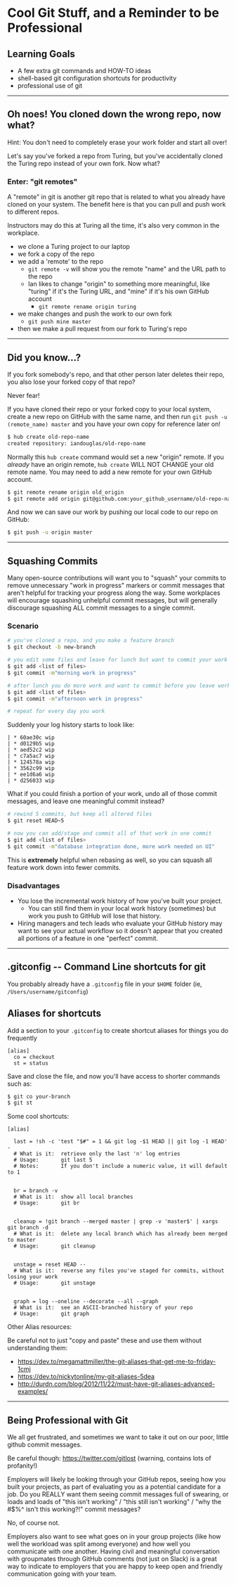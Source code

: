# Cool Git Stuff, and a Reminder to be Professional

## Learning Goals

- A few extra git commands and HOW-TO ideas
- shell-based git configuration shortcuts for productivity
- professional use of git

---

## Oh noes! You cloned down the wrong repo, now what?

Hint: You don't need to completely erase your work folder and start all over!

Let's say you've forked a repo from Turing, but you've accidentally cloned the Turing repo instead of your own fork. Now what?

### Enter: "git remotes"

A "remote" in git is another git repo that is related to what you already have cloned on your system. The benefit here is that you can pull and push work to different repos.

Instructors may do this at Turing all the time, it's also very common in the workplace.

- we clone a Turing project to our laptop
- we fork a copy of the repo
- we add a 'remote' to the repo
  - `git remote -v` will show you the remote "name" and the URL path to the repo
  - Ian likes to change "origin" to something more meaningful, like "turing" if it's the Turing URL, and "mine" if it's his own GitHub account
    - `git remote rename origin turing`
- we make changes and push the work to our own fork
  - `git push mine master`
- then we make a pull request from our fork to Turing's repo

---

## Did you know...?

If you fork somebody's repo, and that other person later deletes their repo, you also lose your forked copy of that repo?

Never fear!

If you have cloned their repo or your forked copy to your local system, create a new repo on GitHub with the same name, and then run `git push -u (remote_name) master` and you have your own copy for reference later on!

```bash
$ hub create old-repo-name
created repository: iandouglas/old-repo-name
```

Normally this `hub create` command would set a new "origin" remote. If you *already* have an origin remote, `hub create` WILL NOT CHANGE your old remote name. You may need to add a new remote for your own GitHub account.

```bash
$ git remote rename origin old_origin
$ git remote add origin git@github.com:your_github_username/old-repo-name
```

And now we can save our work by pushing our local code to our repo on GitHub:

```bash
$ git push -u origin master
```

---

## Squashing Commits

Many open-source contributions will want you to "squash" your commits to remove unnecessary "work in progress" markers
or commit messages that aren't helpful for tracking your progress along the way. Some workplaces will encourage
squashing unhelpful commit messages, but will generally discourage squashing ALL commit messages to a single commit.

### Scenario

```bash
# you've cloned a repo, and you make a feature branch
$ git checkout -b new-branch

# you edit some files and leave for lunch but want to commit your work first
$ git add <list of files>
$ git commit -m"morning work in progress"

# after lunch you do more work and want to commit before you leave work for the day
$ git add <list of files>
$ git commit -m"afternoon work in progress"

# repeat for every day you work
```

Suddenly your log history starts to look like:

```
| * 60ae30c wip
| * d0129b5 wip
| * aed52c2 wip
| * c7a5ac7 wip
| * 124578a wip
| * 3562c99 wip
| * ee1d6a6 wip
| * d256033 wip
```

What if you could finish a portion of your work, undo all of those commit messages, and leave one meaningful commit
instead?

```bash
# rewind 5 commits, but keep all altered files
$ git reset HEAD~5

# now you can add/stage and commit all of that work in one commit
$ git add <list of files>
$ git commit -m"database integration done, more work needed on UI"
```

This is **extremely** helpful when rebasing as well, so you can squash all feature work down into fewer commits.

### Disadvantages

- You lose the incremental work history of how you've built your project. 
  - You can still find them in your local work history (sometimes) but work you push to GitHub will lose that history.
- Hiring managers and tech leads who evaluate your GitHub history may want to see your actual workflow so it doesn't appear that you created all portions of a feature in one "perfect" commit.

---

## .gitconfig -- Command Line shortcuts for git

You probably already have a `.gitconfig` file in your `$HOME` folder (ie, `/Users/username/gitconfig`)

## Aliases for shortcuts

Add a section to your `.gitconfig` to create shortcut aliases for things you do frequently

```
[alias]
  co = checkout
  st = status
```

Save and close the file, and now you'll have access to shorter commands such as:

```bash
$ git co your-branch
$ git st
```

Some cool shortcuts:

```
[alias]

  last = !sh -c 'test "$#" = 1 && git log -$1 HEAD || git log -1 HEAD' -
  # What is it:  retrieve only the last 'n' log entries
  # Usage:       git last 5
  # Notes:       If you don't include a numeric value, it will default to 1


  br = branch -v
  # What is it:  show all local branches
  # Usage:       git br


  cleanup = !git branch --merged master | grep -v 'master$' | xargs git branch -d
  # What is it:  delete any local branch which has already been merged to master
  # Usage:       git cleanup


  unstage = reset HEAD --
  # What is it:  reverse any files you've staged for commits, without losing your work
  # Usage:       git unstage


  graph = log --oneline --decorate --all --graph
  # What is it:  see an ASCII-branched history of your repo
  # Usage:       git graph
```

Other Alias resources:

Be careful not to just "copy and paste" these and use them without understanding them:

- https://dev.to/megamattmiller/the-git-aliases-that-get-me-to-friday-1cmj
- https://dev.to/nickytonline/my-git-aliases-5dea
- http://durdn.com/blog/2012/11/22/must-have-git-aliases-advanced-examples/


---

## Being Professional with Git

We all get frustrated, and sometimes we want to take it out on our poor, little github commit messages.

Be careful though: https://twitter.com/gitlost (warning, contains lots of profanity!)

Employers will likely be looking through your GitHub repos, seeing how you built your projects, as part of evaluating you as a potential candidate for a job. Do you REALLY want them seeing commit messages full of swearing, or loads and loads of "this isn't working" / "this still isn't working" / "why the #$%^ isn't this working?!" commit messages?

No, of course not.

Employers also want to see what goes on in your group projects (like how well the workload was split among everyone) and how well you communicate with one another. Having civil and meaningful conversation with groupmates through GitHub comments (not just on Slack) is a great way to indicate to employers that you are happy to keep open and friendly communication going with your team.
